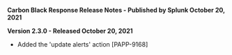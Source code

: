 **Carbon Black Response Release Notes - Published by Splunk October 20, 2021**


**Version 2.3.0 - Released October 20, 2021**

* Added the 'update alerts' action [PAPP-9168]
